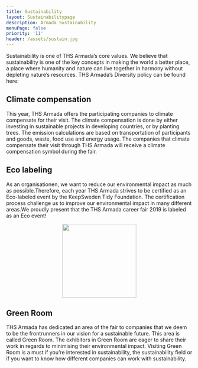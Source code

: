 ```yaml
---
title: Sustainability
layout: Sustainabilitypage
description: Armada Sustainability
menuPage: false
priority: '11'
header: /assets/sustain.jpg
---
```

Sustainability is one of THS Armada’s core values. We believe that sustainability is one of the key concepts in making the world a better place, a place where humanity and nature can live together in harmony without depleting nature’s resources. THS Armada’s Diversity  policy can be found here:

## **Climate compensation**

This year, THS Armada offers the participating companies to climate compensate for their visit. The climate compensation is done by either investing in sustainable projects in developing countries, or by planting trees. The emission calculations are based on transportation of participants and goods, waste, food use and energy usage. The companies that climate compensate their visit through THS Armada will receive a climate compensation symbol during the fair.

## **Eco labeling**

As an organisationen, we want to reduce our environmental impact as much as possible.Therefore, each year THS Armada strives to be certified as an Eco-labeled event by the KeepSweden Tidy Foundation. The certification process challenge us to improve our environmental impact in many different areas.We proudly present that the THS Armada career fair 2019 is labeled as an Eco event!

<p style="text-align:center;">

<img src="/assets/image003.jpg" height="200em" width="200em"/>

</p>

## **Green Room**

THS Armada has dedicated an area of the fair to companies that we deem to be the frontrunners in our vision for a sustainable future. This area is called Green Room. The exhibitors in Green Room are eager to share their work in regards to minimising their environmental impact. Visiting Green Room is a must if you’re interested in sustainability, the sustainability field or if you want to know how different companies can work with sustainability.
